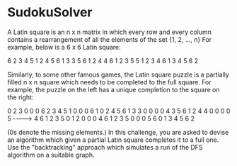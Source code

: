 # SudokuSolver
A Latin square is an n x n matrix in which every row and every column contains a rearrangement of all the elements of the set {1, 2, ..., n} For example, below is a 6 x 6 Latin square:

6 2 3 4 5 1
2 4 5 6 1 3
3 5 6 1 2 4
4 6 1 2 3 5
5 1 2 3 4 6
1 3 4 5 6 2

Similarly, to some other famous games, the Latin square puzzle is a partially filled n x n square which needs to be completed to the full square. For example, the puzzle on the left has a unique completion to the square on the right:

0 2 3 0 0 0          6 2 3 4 5 1
0 0 0 6 1 0          2 4 5 6 1 3
3 0 0 0 0 4          3 5 6 1 2 4
4 0 0 0 0 5 ----> 4 6 1 2 3 5
0 1 2 0 0 0          4 6 1 2 3 5
0 0 0 5 6 0          1 3 4 5 6 2


(0s denote the missing elements.) In this challenge, you are asked to devise an algorithm which given a partial Latin square completes it to a full one. Use the "backtracking" approach which simulates a run of the DFS algorithm on a suitable graph.
